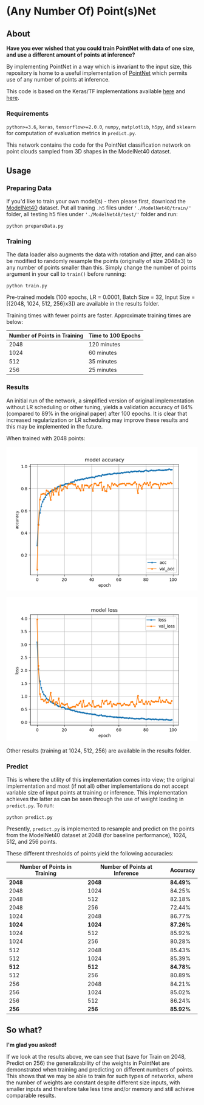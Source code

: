 # (Any Number Of) Point(s)Net

## About

**Have you ever wished that you could train PointNet with data of one size, and use a different amount of points at inference?**

By implementing PointNet in a way which is invariant to the input size, this repository is home to a useful implementation of [PointNet](https://github.com/charlesq34/pointnet) which permits use of any number of points at inference.

This code is based on the Keras/TF implementations available [here](https://github.com/TianzhongSong/PointNet-Keras) and [here](https://github.com/garyli1019/pointnet-keras).

### Requirements

`python>=3.6`, `keras`, `tensorflow>=2.0.0`, `numpy`, `matplotlib`, `h5py`, and `sklearn` for computation of evaluation metrics in `predict.py`.

This network contains the code for the PointNet classification network on point clouds sampled from 3D shapes in the ModelNet40 dataset.

## Usage

### Preparing Data

If you'd like to train your own model(s) - then please first, download the [ModelNet40](https://shapenet.cs.stanford.edu/media/modelnet40_ply_hdf5_2048.zip) dataset. Put all traning `.h5` files under `'./ModelNet40/train/'` folder, all testing h5 files under `'./ModelNet40/test/'` folder and run:

    python prepareData.py

### Training

The data loader also augments the data with rotation and jitter, and can also be modified to randomly resample the points (originally of size 2048x3) to any number of points smaller than this. Simply change the number of points argument in your call to `train()` before running:

    python train.py

Pre-trained models (100 epochs, LR = 0.0001, Batch Size = 32, Input Size = [{2048, 1024, 512, 256}x3]) are available in the results folder.

Training times with fewer points are faster. Approximate training times are below:

| Number of Points in Training | Time to 100 Epochs |
|------------------------------|--------------------|
| 2048                         | 120 minutes        |
| 1024                         | 60 minutes         |
| 512                          | 35 minutes         |
| 256                          | 25 minutes         |

### Results

An initial run of the network, a simplified version of original implementation without LR scheduling or other tuning, yields a validation accuracy of 84% (compared to 89% in the original paper) after 100 epochs. It is clear that increased regularization or LR scheduling may improve these results and this may be implemented in the future.

When trained with 2048 points:

![acc](./results/model_accuracy-2048.png)

![loss](./results/model_loss-2048.png)

Other results (training at 1024, 512, 256) are available in the results folder.

### Predict

This is where the utility of this implementation comes into view; the original implementation and most (if not all) other implementations do not accept variable size of input points at training or inference. This implementation achieves the latter as can be seen through the use of weight loading in `predict.py`. To run:

    python predict.py

Presently, `predict.py` is implemented to resample and predict on the points from the ModelNet40 dataset at 2048 (for baseline performance), 1024, 512, and 256 points.

These different thresholds of points yield the following accuracies:

| Number of Points in Training | Number of Points at Inference  | Accuracy   |
|------------------------------|--------------------------------|------------|
| **2048**                     | **2048**                       | **84.49%** |
| 2048                         | 1024                           | 84.25%     |
| 2048                         | 512                            | 82.18%     |
| 2048                         | 256                            | 72.44%     |
| 1024                         | 2048                           | 86.77%     |
| **1024**                     | **1024**                       | **87.26%** |
| 1024                         | 512                            | 85.92%     |
| 1024                         | 256                            | 80.28%     |
| 512                          | 2048                           | 85.43%     |
| 512                          | 1024                           | 85.39%     |
| **512**                      | **512**                        | **84.78%** |
| 512                          | 256                            | 80.89%     |
| 256                          | 2048                           | 84.21%     |
| 256                          | 1024                           | 85.02%     |
| 256                          | 512                            | 86.24%     |
| **256**                      | **256**                        | **85.92%** |

## So what?

**I'm glad you asked!**

If we look at the results above, we can see that (save for Train on 2048, Predict on 256) the generalizability of the weights in PointNet are demonstrated when training and predicting on different numbers of points. This shows that we may be able to train for such types of networks, where the number of weights are constant despite different size inputs, with smaller inputs and therefore take less time and/or memory and still achieve comparable results.
